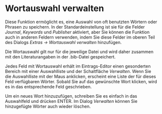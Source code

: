 Wortauswahl verwalten
=====================

Diese Funktion ermöglicht es, eine Auswahl von oft benutzten Wörtern oder Phrasen zu speichern. In der Standardeinstellung ist sie für die Felder *Journal*, *Keywords* und *Publisher* aktiviert, aber Sie können die Funktion auch in anderen Feldern verwenden, indem Sie diese Felder im oberen Teil des Dialogs *Extras -&gt; Wortauswahl verwalten* hinzufügen.

Die Wortauswahl gilt nur für die jeweilige Datei und wird daher zusammen mit den Literaturangaben in der .bib-Datei gespeichert.

Jedes Feld mit Wortauswahl erhält im Eintrags-Editor einen gesonderten Bereich mit einer Auswahlliste und der Schaltfläche *Verwalten*. Wenn Sie die Auswahlliste mit der Maus anklicken, erscheint eine Liste der für dieses Feld verfügbaren Wörter. Sobald Sie auf das gewünschte Wort klicken, wird es in das entsprechende Feld geschrieben.

Um ein neues Wort hinzuzufügen, schreiben Sie es einfach in das Auswahlfeld und drücken ENTER. Im Dialog *Verwalten* können Sie hinzugefügte Wörter auch wieder löschen.
